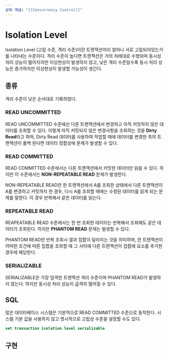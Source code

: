 ```yaml
---
상위 개념: "[[Concurrency Control]]"
---
```

# Isolation Level
Isolation Level (고립 수준, 격리 수준)이란 트랜잭션끼리 얼마나 서로 고립되어있는가를 나타내는 수준이다. 격리 수준이 높다면 트랜잭션은 거의 차례대로 수행되며 동시성 처리 성능이 떨어지지만 이상현상이 발생하지 않고, 낮은 격리 수준일수록 동시 처리 성능은 증가하지만 이상현상이 발생할 가능성이 생긴다.

## 종류
격리 수준이 낮은 순서대로 기록하였다.

### READ UNCOMMITTED
READ UNCOMMITTED 수준에선 다른 트랜잭션에서 변경하고 아직 커밋하지 않은 데이터를 조회할 수 있다. 이렇게 아직 커밋되지 않은 변경사항을 조회하는 것을 **Dirty Read**라고 하며, Dirty Read 데이터를 사용하여 작업할 때에 데이터를 변경한 측의 트랜잭션이 롤백 된다면 데이터 정합성에 문제가 발생할 수 있다.

### READ COMMITTED
READ COMMITTED 수준에서는 다른 트랜잭션에서 커밋한 데이터만 읽을 수 있다. 하지만 이 수준에서는 **NON-REPEATABLE READ** 문제가 발생한다. 

NON-REPEATABLE READ란 한 트랜잭션에서 A를 조회한 상태에서 다른 트랜잭션이 A를 변경하고 커밋까지 한 경우, 다시 A를 조회할 때에는 수정된 데이터를 읽게 되는 문제를 말한다. 이 경우 반복해서 같은 데이터를 읽는다.

### REPEATABLE READ
REAPEATABLE READ 수준에서는 한 번 조회한 데이터는 반복해서 조회해도 같은 데이터가 조회된다. 하지만 **PHANTOM READ** 문제는 발생할 수 있다. 

PHANTOM READ란 반복 조회시 결과 집합이 달라지는 것을 의미하며, 한 트랜잭션이 어떠한 조건에 따른 집합을 조회할 때 그 사이에 다른 트랜잭션이 집합에 요소를 추가한 경우에 해당한다.

### SERIALIZABLE
SERIALIZABLE은 가장 엄격한 트랜잭션 격리 수준이며 PHANTOM READ가 발생하지 않는다. 하지만 동시성 처리 성능이 급격히 떨어질 수 있다.

## SQL
많은 데이터베이스 시스템은 기본적으로 READ COMMITTED 수준으로 동작한다. 시스템 기본 값을 사용하지 않고 명시적으로 고립성 수준을 설정할 수도 있다.
```sql
set transaction isolation level serializable
```


## 구현
